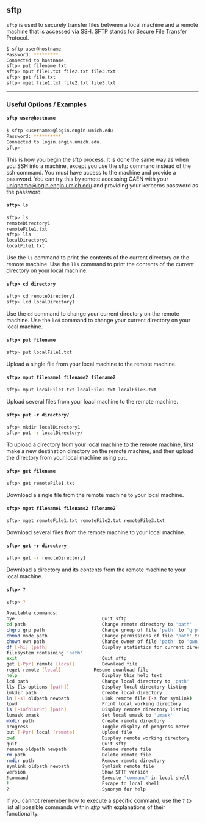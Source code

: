 sftp
-------
`sftp` is used to securely transfer files between a local machine and a remote machine that is accessed via SSH. SFTP stands for Secure File Transfer Protocol.
~~~ bash
$ sftp user@hostname
Password: *********
Connected to hostname.
sftp> put filename.txt
sftp> mput file1.txt file2.txt file3.txt
sftp> get file.txt
sftp> mget file1.txt file2.txt file3.txt
~~~

---

### Useful Options / Examples

#### `sftp user@hostname`
~~~ bash
$ sftp <username>@login.engin.umich.edu
Password: **********
Connected to login.engin.umich.edu.
sftp>
~~~

This is how you begin the sftp process. It is done the same way as when you SSH into a machine, except you use the sftp command instead of the ssh command. You must have access to the machine and provide a password. You can try this by remote accessing CAEN with your uniqname@login.engin.umich.edu and providing your kerberos password as the password.

#### `sftp> ls`
~~~ bash
sftp> ls
remoteDirectory1
remoteFile1.txt
sftp> lls
localDirectory1
localFile1.txt
~~~

Use the `ls` command to print the contents of the current directory on the remote machine. Use the `lls` command to print the contents of the current directory on your local machine.


 #### `sftp> cd directory`
~~~ bash
sftp> cd remoteDirectory1
sftp> lcd localDirectory1
~~~

Use the `cd` command to change your current directory on the remote machine. Use the `lcd` command to change your current directory on your local machine.

 #### `sftp> put filename`
~~~ bash
sftp> put localFile1.txt
~~~

Upload a single file from your local machine to the remote machine.

 #### `sftp> mput filename1 filename2 filename2`
~~~ bash
sftp> mput localFile1.txt localFile2.txt localFile3.txt
~~~

Upload several files from your loacl machine to the remote machine.

 #### `sftp> put -r directory/`
~~~ bash
sftp> mkdir localDirectory1
sftp> put -r localDirectory/
~~~

To upload a directory from your local machine to the remote machine, first make a new destination directory on the remote machine, and then upload the directory from your local machine using `put`.

 #### `sftp> get filename`
~~~ bash
sftp> get remoteFile1.txt
~~~

Download a single file from the remote machine to your local machine.

 #### `sftp> mget filename1 filename2 filename2`
~~~ bash
sftp> mget remoteFile1.txt remoteFile2.txt remoteFile3.txt
~~~

Download several files from the remote machine to your local machine.

 #### `sftp> get -r directory`
~~~ bash
sftp> get -r remoteDirectory1
~~~

Download a directory and its contents from the remote machine to your local machine.

 #### `sftp> ?`
~~~ bash
sftp> ?

Available commands:
bye                                Quit sftp
cd path                            Change remote directory to 'path'
chgrp grp path                     Change group of file 'path' to 'grp'
chmod mode path                    Change permissions of file 'path' to 'mode'
chown own path                     Change owner of file 'path' to 'own'
df [-hi] [path]                    Display statistics for current directory or
filesystem containing 'path'
exit                               Quit sftp
get [-Ppr] remote [local]          Download file
reget remote [local]            Resume download file
help                               Display this help text
lcd path                           Change local directory to 'path'
lls [ls-options [path]]            Display local directory listing
lmkdir path                        Create local directory
ln [-s] oldpath newpath            Link remote file (-s for symlink)
lpwd                               Print local working directory
ls [-1afhlnrSt] [path]             Display remote directory listing
lumask umask                       Set local umask to 'umask'
mkdir path                         Create remote directory
progress                           Toggle display of progress meter
put [-Ppr] local [remote]          Upload file
pwd                                Display remote working directory
quit                               Quit sftp
rename oldpath newpath             Rename remote file
rm path                            Delete remote file
rmdir path                         Remove remote directory
symlink oldpath newpath            Symlink remote file
version                            Show SFTP version
!command                           Execute 'command' in local shell
!                                  Escape to local shell
?                                  Synonym for help
~~~

If you cannot remember how to execute a specific command, use the `?` to list all possible commands within _sftp_ with explanations of their functionality.
